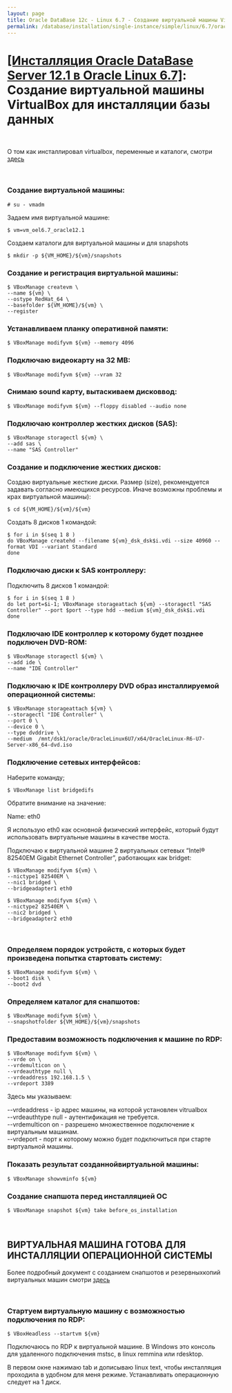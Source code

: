 ```yaml
---
layout: page
title: Oracle DataBase 12c - Linux 6.7 - Создание виртуальной машины VirtualBox для инсталляции базы данных
permalink: /database/installation/single-instance/simple/linux/6.7/oracle/12.1/virtual-machine/
---
```


# <a href="/database/installation/single-instance/simple/linux/6.7/oracle/12.1/">[Инсталляция Oracle DataBase Server 12.1 в Oracle Linux 6.7]</a>: Создание виртуальной машины VirtualBox для инсталляции базы данных

<br/>

О том как инсталлировал virtualbox, переменные и каталоги, смотри  
<a href="//sysadm.ru/linux/virtual/virtualbox/">здесь</a>


<br/>

### Создание виртуальной машины:

    # su - vmadm

Задаем имя виртуальной машине:

    $ vm=vm_oel6.7_oracle12.1


Создаем каталоги для виртуальной машины  и для snapshots

    $ mkdir -p ${VM_HOME}/${vm}/snapshots


### Создание и регистрация виртуальной машины:

    $ VBoxManage createvm \
    --name ${vm} \
    --ostype RedHat_64 \
    --basefolder ${VM_HOME}/${vm} \
    --register



### Устанавливаем планку оперативной памяти:


    $ VBoxManage modifyvm ${vm} --memory 4096


### Подключаю видеокарту на 32 MB:


    $ VBoxManage modifyvm ${vm} --vram 32


### Снимаю sound карту, вытаскиваем дисковвод:

    $ VBoxManage modifyvm ${vm} --floppy disabled --audio none


### Подключаю контроллер жестких дисков (SAS):


    $ VBoxManage storagectl ${vm} \
    --add sas \
    --name "SAS Controller"


### Создание и подключение жестких дисков:


Создаю виртуальные жесткие диски. Размер (size), рекомендуется задавать согласно имеющихся ресурсов. Иначе возможны проблемы и крах виртуальной машины):

    $ cd ${VM_HOME}/${vm}/${vm}

Создать 8 дисков 1 командой:

    $ for i in $(seq 1 8 )
    do VBoxManage createhd --filename ${vm}_dsk_dsk$i.vdi --size 40960 --format VDI --variant Standard
    done



### Подключаю диски к SAS контроллеру:


Подключить 8 дисков 1 командой:

    $ for i in $(seq 1 8 )
    do let port=$i-1; VBoxManage storageattach ${vm} --storagectl "SAS Controller" --port $port --type hdd --medium ${vm}_dsk_dsk$i.vdi
    done



### Подключаю IDE контроллер к которому будет позднее подключен DVD-ROM:


    $ VBoxManage storagectl ${vm} \
    --add ide \
    --name "IDE Controller"


### Подключаю к IDE контроллеру DVD образ инсталлируемой операционной системы:


    $ VBoxManage storageattach ${vm} \
    --storagectl "IDE Controller" \
    --port 0 \
    --device 0 \
    --type dvddrive \
    --medium  /mnt/dsk1/oracle/OracleLinux6U7/x64/OracleLinux-R6-U7-Server-x86_64-dvd.iso


### Подключение сетевых интерфейсов:


Наберите команду;

    $ VBoxManage list bridgedifs

Обратите внимание на значение:

Name:                eth0

Я использую eth0 как основной физический интерфейс, который будут использовать виртуальные машины в качестве моста.

Подключаю к виртуальной машине 2 виртуальных сетевых “Intel® 82540EM Gigabit Ethernet Controller”, работающих как bridget:

    $ VBoxManage modifyvm ${vm} \
    --nictype1 82540EM \
    --nic1 bridged \
    --bridgeadapter1 eth0

    $ VBoxManage modifyvm ${vm} \
    --nictype2 82540EM \
    --nic2 bridged \
    --bridgeadapter2 eth0

<br/>

### Определяем порядок устройств, с которых будет произведена попытка стартовать систему:


    $ VBoxManage modifyvm ${vm} \
    --boot1 disk \
    --boot2 dvd


### Определяем каталог для снапшотов:


    $ VBoxManage modifyvm ${vm} \
    --snapshotfolder ${VM_HOME}/${vm}/snapshots



### Предоставим возможность подключения к машине по RDP:


    $ VBoxManage modifyvm ${vm} \
    --vrde on \
    --vrdemulticon on \
    --vrdeauthtype null \
    --vrdeaddress 192.168.1.5 \
    --vrdeport 3389

Здесь мы указываем:  

--vrdeaddress - ip адрес машины, на которой установлен vitrualbox  
--vrdeauthtype null - аутентификация не требуется.  
--vrdemulticon on - разрешено множественное подключение к виртуальным машинам.  
--vrdeport - порт к которому можно будет подключиться при старте виртуальной машины.  


### Показать результат созданнойвиртуальной машины:

    $ VBoxManage showvminfo ${vm}


### Создание снапшота перед инсталляцией ОС

    $ VBoxManage snapshot ${vm} take before_os_installation

<br/>

## ВИРТУАЛЬНАЯ МАШИНА ГОТОВА ДЛЯ ИНСТАЛЛЯЦИИ ОПЕРАЦИОННОЙ СИСТЕМЫ


Более подробный документ с созданием снапшотов и резервныхкопий виртуальных машин смотри
<a href="//sysadm.ru/linux/virtual/virtualbox/">здесь</a>

<br/>

### Стартуем виртуальную машину с возможностью подключения по RDP:


    $ VBoxHeadless --startvm ${vm}


Подключаюсь по RDP к виртуальной машине. В Windows это консоль для удаленного подключения mstsc, в linux remmina или rdesktop.


В первом окне нажимаю tab и дописываю linux text, чтобы инсталляция проходила в удобном для меня режиме. Устанавливать операционную следует на 1 диск.
